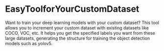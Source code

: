 # EasyToolforYourCustomDataset
Want to train your deep learning models with your custom dataset? This tool allows you to increment your custom dataset with existing datasets like COCO, VOC, etc. It helps you get the specified labels you want from these large datasets, generating the structure for training the object detection models such as yolov5.  
